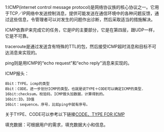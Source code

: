1:ICMP(internet control message protocol)是网络协议族的核心协议之一。它用于TCP／IP网络中发送控制消息，提供可能发送在通信环境中的各种问题反馈，通过这些信息，令管理者可以对发生的问题作出诊断，然后采取适当的措施解决。

ICMP依靠IP来完成它的任务，它是IP的主要部分，它是在第四层，跟UDP一样，它是不可靠。

traceroute是通过发送含有特殊的TTL的包，然后接受ICMP超时消息和目标不可达消息来实现的。

ping则是用ICMP的“echo request”和“echo reply”消息来实现的。

ICMP报头：

	8bit：TYPE。icmp的类型
	8bit：CODE。进一步划分ICMP的类型。也就是说TYPE＋CODE可以确定ICMP的类型.
	16bit:checksum。校验码，ICMP报头加数据，计算得到的。
	16bit:ID。ID值
	16bit：sequence。序号，比如ping中就有序号。

关于TYPE、CODE可以参考以下链接[CODE、TYPE FOR ICMP](http://zh.wikipedia.org/wiki/%E4%BA%92%E8%81%94%E7%BD%91%E6%8E%A7%E5%88%B6%E6%B6%88%E6%81%AF%E5%8D%8F%E8%AE%AE)


填充数据：可根据用户的需求，填充数据大小和信息。

